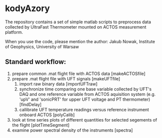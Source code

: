 # kodyAzory

The repository contains a set of simple matlab scripts to preprocess data
collected by UltraFast Thermometer mounted on ACTOS measurement platform.

When you use the code, please mention the author:
Jakub Nowak, Institute of Geophysics, University of Warsaw

## Standard workflow:
1. prepare common .mat flight file with ACTOS data [makeACTOSfile]
2. prepare .mat flight file with UFT signals [makeUFTfile]
    1. import raw binary data [importUFTraw]
    2. synchronize time comparing one base variable collected by UFT's DAQ and one reference variable from ACTOS aquisition system (e.g. 'upV' and 'sonicPRT' for upper UFT voltage and PT thermometer) [findDelay]
    3. callibrate UFT temperature readings versus reference instrument onboard ACTOS [polyCalib]
3. look at time series plots of different quantities for selected segements of the flight [plotTimeSegment]
4. examine power spectral density of the instruments [spectra]
        
